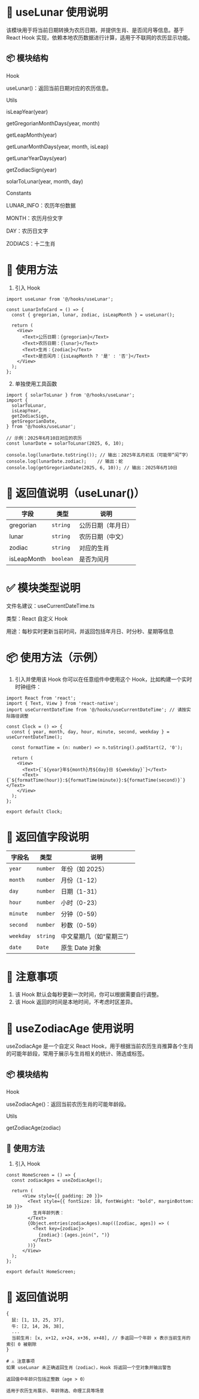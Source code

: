 # 🌙 useLunar 使用说明

该模块用于将当前日期转换为农历日期，并提供生肖、是否闰月等信息。基于 React Hook 实现，依赖本地农历数据进行计算，适用于不联网的农历显示功能。

## 📦 模块结构

Hook

useLunar()：返回当前日期对应的农历信息。

Utils

isLeapYear(year)

getGregorianMonthDays(year, month)

getLeapMonth(year)

getLunarMonthDays(year, month, isLeap)

getLunarYearDays(year)

getZodiacSign(year)

solarToLunar(year, month, day)

Constants

LUNAR_INFO：农历年份数据

MONTH：农历月份文字

DAY：农历日文字

ZODIACS：十二生肖

# 🚀 使用方法

1. 引入 Hook

```
import useLunar from '@/hooks/useLunar';

const LunarInfoCard = () => {
  const { gregorian, lunar, zodiac, isLeapMonth } = useLunar();

  return (
    <View>
      <Text>公历日期：{gregorian}</Text>
      <Text>农历日期：{lunar}</Text>
      <Text>生肖：{zodiac}</Text>
      <Text>是否闰月：{isLeapMonth ? '是' : '否'}</Text>
    </View>
  );
};
```

2. 单独使用工具函数

```
import { solarToLunar } from '@/hooks/useLunar';
import {
  solarToLunar,
  isLeapYear,
  getZodiacSign,
  getGregorianDate,
} from '@/hooks/useLunar';

// 示例：2025年6月10日对应的农历
const lunarDate = solarToLunar(2025, 6, 10);

console.log(lunarDate.toString()); // 输出：2025年五月初五（可能带“闰”字）
console.log(lunarDate.zodiac);    // 输出：蛇
console.log(getGregorianDate(2025, 6, 10)); // 输出：2025年6月10日
```

# 🧾 返回值说明（useLunar()）

| 字段        | 类型      | 说明               |
| ----------- | --------- | ------------------ |
| gregorian   | `string`  | 公历日期（年月日） |
| lunar       | `string`  | 农历日期（中文）   |
| zodiac      | `string`  | 对应的生肖         |
| isLeapMonth | `boolean` | 是否为闰月         |

# ✅ 模块类型说明

文件名建议：useCurrentDateTime.ts

类型：React 自定义 Hook

用途：每秒实时更新当前时间，并返回包括年月日、时分秒、星期等信息

# 📦 使用方法（示例）

1. 引入并使用该 Hook
   你可以在任意组件中使用这个 Hook，比如构建一个实时时钟组件：

```
import React from 'react';
import { Text, View } from 'react-native';
import useCurrentDateTime from '@/hooks/useCurrentDateTime'; // 请按实际路径调整

const Clock = () => {
  const { year, month, day, hour, minute, second, weekday } = useCurrentDateTime();

  const formatTime = (n: number) => n.toString().padStart(2, '0');

  return (
    <View>
      <Text>{`${year}年${month}月${day}日 ${weekday}`}</Text>
      <Text>{`${formatTime(hour)}:${formatTime(minute)}:${formatTime(second)}`}</Text>
    </View>
  );
};

export default Clock;
```

# 🧾 返回值字段说明

| 字段名    | 类型     | 说明                     |
| --------- | -------- | ------------------------ |
| `year`    | `number` | 年份（如 2025）          |
| `month`   | `number` | 月份（1-12）             |
| `day`     | `number` | 日期（1-31）             |
| `hour`    | `number` | 小时（0-23）             |
| `minute`  | `number` | 分钟（0-59）             |
| `second`  | `number` | 秒数（0-59）             |
| `weekday` | `string` | 中文星期几（如“星期三”） |
| `date`    | `Date`   | 原生 Date 对象           |

# 📌 注意事项

1. 该 Hook 默认会每秒更新一次时间，你可以根据需要自行调整。
2. 该 Hook 返回的时间是本地时间，不考虑时区差异。

# 🐉 useZodiacAge 使用说明

useZodiacAge 是一个自定义 React Hook，用于根据当前农历生肖推算各个生肖的可能年龄段，常用于展示与生肖相关的统计、筛选或标签。

## 📦 模块结构

Hook

useZodiacAge()：返回当前农历生肖的可能年龄段。

Utils

getZodiacAge(zodiac)

## 🚀 使用方法

1. 引入 Hook

```
const HomeScreen = () => {
  const zodiacAges = useZodiacAge();

  return (
      <View style={{ padding: 20 }}>
        <Text style={{ fontSize: 18, fontWeight: "bold", marginBottom: 10 }}>
          生肖年龄列表：
        </Text>
        {Object.entries(zodiacAges).map(([zodiac, ages]) => (
          <Text key={zodiac}>
            {zodiac}：{ages.join(", ")}
          </Text>
        ))}
      </View>
  );
};

export default HomeScreen;
```

# 🧾 返回值说明

```dotnetcli
{
  鼠: [1, 13, 25, 37],
  牛: [2, 14, 26, 38],
  ...
  当前生肖: [x, x+12, x+24, x+36, x+48], // 多返回一个年龄 x 表示当前生肖的索引 0 被剔除
}

# ⚠️ 注意事项
如果 useLunar 未正确返回生肖（zodiac），Hook 将返回一个空对象并输出警告

返回值中年龄只包括正整数（age > 0）

适用于农历生肖展示、年龄筛选、命理工具等场景
```
